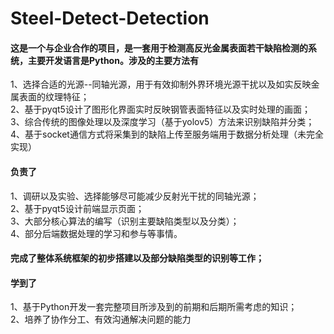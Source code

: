 # Steel-Detect-Detection
#### 这是一个与企业合作的项目，是一套用于检测高反光金属表面若干缺陷检测的系统，主要开发语言是Python。涉及的主要方法有  
1、选择合适的光源--同轴光源，用于有效抑制外界环境光源干扰以及如实反映金属表面的纹理特征；  
2、基于pyqt5设计了图形化界面实时反映钢管表面特征以及实时处理的画面；  
3、综合传统的图像处理以及深度学习（基于yolov5）方法来识别缺陷并分类；  
4、基于socket通信方式将采集到的缺陷上传至服务端用于数据分析处理（未完全实现）  
#### 负责了  
1、调研以及实验、选择能够尽可能减少反射光干扰的同轴光源；  
2、基于pyqt5设计前端显示页面；  
3、大部分核心算法的编写（识别主要缺陷类型以及分类）；  
4、部分后端数据处理的学习和参与等事情。  
#### 完成了整体系统框架的初步搭建以及部分缺陷类型的识别等工作；  
#### 学到了  
1、基于Python开发一套完整项目所涉及到的前期和后期所需考虑的知识；  
2、培养了协作分工、有效沟通解决问题的能力
